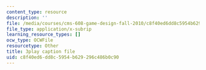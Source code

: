 ```yaml
---
content_type: resource
description: ''
file: /media/courses/cms-608-game-design-fall-2010/c8f40ed6dd8c5954b629296c486b0c90_68568.vtt
file_type: application/x-subrip
learning_resource_types: []
ocw_type: OCWFile
resourcetype: Other
title: 3play caption file
uid: c8f40ed6-dd8c-5954-b629-296c486b0c90
---
```

